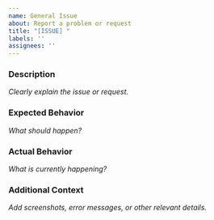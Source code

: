 ```yaml
---
name: General Issue
about: Report a problem or request
title: "[ISSUE] "
labels: ''
assignees: ''
---
```


### Description  
*Clearly explain the issue or request.*

### Expected Behavior  
*What should happen?*

### Actual Behavior  
*What is currently happening?*

### Additional Context  
*Add screenshots, error messages, or other relevant details.*
